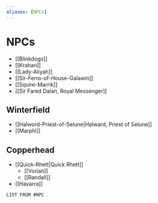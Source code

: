 ```yaml
---
aliases: [NPCs]
---
```

# NPCs
- [[Blinkdogs]]
- [[Krahan]]
- [[Lady-Aliyah]]
- [[Sir-Ferro-of-House-Galawin]]
- [[Squire-Marrik]]
- [[Sir Fared Dalan, Royal Messenger]]


## Winterfield
- [[Halword-Priest-of-Selune|Halward, Priest of Selune]]
- [[Marphi]]

## Copperhead
- [[Quick-Rhett|Quick Rhett]]
	- [[Vorian]]
	- [[Randall]]
- [[Havarra]]

```dataview
LIST FROM #NPC 
```